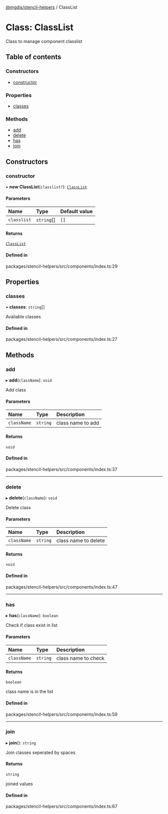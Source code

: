 [@mgdis/stencil-helpers](../README.md) / ClassList

# Class: ClassList

Class to manage component classlist

## Table of contents

### Constructors

- [constructor](ClassList.md#constructor)

### Properties

- [classes](ClassList.md#classes)

### Methods

- [add](ClassList.md#add)
- [delete](ClassList.md#delete)
- [has](ClassList.md#has)
- [join](ClassList.md#join)

## Constructors

### constructor

• **new ClassList**(`classlist?`): [`ClassList`](ClassList.md)

#### Parameters

| Name | Type | Default value |
| :------ | :------ | :------ |
| `classlist` | `string`[] | `[]` |

#### Returns

[`ClassList`](ClassList.md)

#### Defined in

packages/stencil-helpers/src/components/index.ts:29

## Properties

### classes

• **classes**: `string`[]

Available classes

#### Defined in

packages/stencil-helpers/src/components/index.ts:27

## Methods

### add

▸ **add**(`className`): `void`

Add class

#### Parameters

| Name | Type | Description |
| :------ | :------ | :------ |
| `className` | `string` | class name to add |

#### Returns

`void`

#### Defined in

packages/stencil-helpers/src/components/index.ts:37

___

### delete

▸ **delete**(`className`): `void`

Delete class

#### Parameters

| Name | Type | Description |
| :------ | :------ | :------ |
| `className` | `string` | class name to delete |

#### Returns

`void`

#### Defined in

packages/stencil-helpers/src/components/index.ts:47

___

### has

▸ **has**(`className`): `boolean`

Check if class exist in list

#### Parameters

| Name | Type | Description |
| :------ | :------ | :------ |
| `className` | `string` | class name to check |

#### Returns

`boolean`

class name is in the list

#### Defined in

packages/stencil-helpers/src/components/index.ts:59

___

### join

▸ **join**(): `string`

Join classes seperated by spaces

#### Returns

`string`

joined values

#### Defined in

packages/stencil-helpers/src/components/index.ts:67
